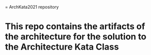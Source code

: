 = ArchKata2021 repository
# This repo contains the artifacts of the architecture for the solution to the Architecture Kata Class 

